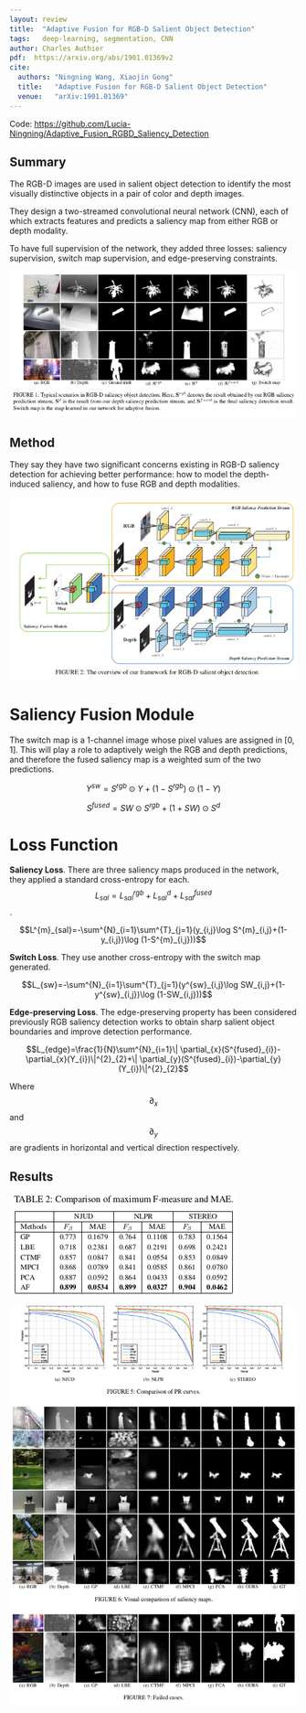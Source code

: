 ```yaml
---
layout: review
title:  "Adaptive Fusion for RGB-D Salient Object Detection"
tags:   deep-learning, segmentation, CNN
author: Charles Authier
pdf:  https://arxiv.org/abs/1901.01369v2
cite:
  authors: "Ningning Wang, Xiaojin Gong"
  title:   "Adaptive Fusion for RGB-D Salient Object Detection"
  venue:   "arXiv:1901.01369"
---
```


Code: https://github.com/Lucia-Ningning/Adaptive_Fusion_RGBD_Saliency_Detection

## Summary
The RGB-D images are used in salient object detection to identify the most visually distinctive objects in a pair of color and depth images.

They design a two-streamed convolutional neural network (CNN), each of which extracts features and predicts a saliency map from either RGB or depth modality.

To have full supervision of the network, they added three losses: saliency supervision, switch map supervision, and edge-preserving constraints.

![](/deep-learning/images/RGB_D/images.png)

## Method
They say they have two significant concerns existing in RGB-D saliency detection for achieving better performance: how to model the depth-induced saliency, and how to fuse RGB and depth modalities.

![](/deep-learning/images/RGB_D/network.png)

# **Saliency Fusion Module**
The switch map is a 1-channel image whose pixel values are assigned in [0, 1].
This will play a role to adaptively weigh the RGB and depth predictions, and therefore the fused saliency map is a weighted sum of the two predictions.

$$Y^{sw}=S^{rgb} \odot Y +(1-S^{rgb})\odot (1-Y)$$

$$S^{fused}=SW \odot S^{rgb}+(1+SW) \odot S^{d}$$

# **Loss Function**
**Saliency Loss**. There are three saliency maps produced in the network, they applied a standard cross-entropy for each. $$L_{sal}=L^{rgb}_{sal}+L^{d}_{sal}+L^{fused}_{sal}$$.

$$L^{m}_{sal}=-\sum^{N}_{i=1}\sum^{T}_{j=1}(y_{i,j}\log S^{m}_{i,j}+(1-y_{i,j})\log (1-S^{m}_{i,j}))$$

**Switch Loss**. They use another cross-entropy with the switch map generated.

$$L_{sw}=-\sum^{N}_{i=1}\sum^{T}_{j=1}(y^{sw}_{i,j}\log SW_{i,j}+(1-y^{sw}_{i,j})\log (1-SW_{i,j}))$$

**Edge-preserving Loss**. The edge-preserving property has been considered previously RGB saliency detection works to obtain sharp salient object boundaries and improve detection performance.

$$L_{edge}=\frac{1}{N}\sum^{N}_{i=1}\| \partial_{x}(S^{fused}_{i})-\partial_{x}(Y_{i})\|^{2}_{2}+\| \partial_{y}(S^{fused}_{i})-\partial_{y}(Y_{i})\|^{2}_{2}$$

Where $$\partial_{x}$$ and $$\partial_{y}$$ are gradients in horizontal and vertical direction respectively.

## Results

![](/deep-learning/images/RGB_D/table.png)

![](/deep-learning/images/RGB_D/results.png)

